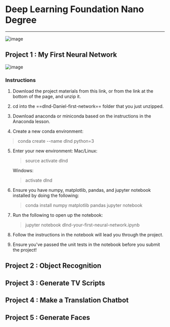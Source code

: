# Deep Learning Foundation Nano Degree

---
![image](https://cdn-images-1.medium.com/max/768/1*AipRcICiThgmMTTBWfF4mA.jpeg)

## Project 1 : My First Neural Network
![image](http://p1.bqimg.com/567571/5f442c709652d998.png)

### Instructions
1. Download the project materials from this link, or from the link at the bottom of the page, and unzip it.

2. cd into the ==dlnd-Daniel-first-network== folder that you just unzipped.


3. Download anaconda or miniconda based on the instructions in the Anaconda lesson.

4. Create a new conda environment:
> conda create --name dlnd python=3

5. Enter your new environment:
	Mac/Linux: 
	> source activate dlnd

	Windows:
	> activate dlnd

6. Ensure you have numpy, matplotlib, pandas, and jupyter notebook installed by doing the following:
	> conda install numpy matplotlib pandas jupyter notebook

7. Run the following to open up the notebook:

	> jupyter notebook dlnd-your-first-neural-network.ipynb

8. Follow the instructions in the notebook will lead you through the project.

9. Ensure you've passed the unit tests in the notebook before you submit the project!

## Project 2 : Object Recognition

## Project 3 : Generate TV Scripts

## Project 4 : Make a Translation Chatbot

## Project 5 : Generate Faces




